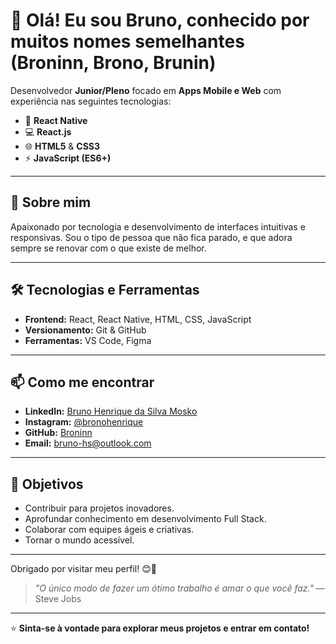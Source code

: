 # 👋 Olá! Eu sou Bruno, conhecido por muitos nomes semelhantes (Broninn, Brono, Brunin)

Desenvolvedor **Junior/Pleno** focado em **Apps Mobile e Web** com experiência nas seguintes tecnologias:

- 📱 **React Native**
- 💻 **React.js**
- 🌐 **HTML5** & **CSS3**
- ⚡ **JavaScript (ES6+)**

---

## 🚀 Sobre mim

Apaixonado por tecnologia e desenvolvimento de interfaces intuitivas e responsivas. Sou o tipo de pessoa que não fica parado, e que adora sempre se renovar com o que existe de melhor.

---

## 🛠️ Tecnologias e Ferramentas

- **Frontend:** React, React Native, HTML, CSS, JavaScript
- **Versionamento:** Git & GitHub
- **Ferramentas:** VS Code, Figma

---

## 📫 Como me encontrar

- **LinkedIn:** [Bruno Henrique da Silva Mosko](https://www.linkedin.com/in/bruno-henrique-da-silva-mosko/)
- **Instagram:** [@bronohenrique](https://instagram.com/bronohenrique)
- **GitHub:** [Broninn](https://github.com/Broninn/)
- **Email:** [bruno-hs@outlook.com](mailto:bruno-hs@outlook.com)

---

## 🌟 Objetivos

- Contribuir para projetos inovadores.
- Aprofundar conhecimento em desenvolvimento Full Stack.
- Colaborar com equipes ágeis e criativas.
- Tornar o mundo acessível.

---

Obrigado por visitar meu perfil! 😊🚀

> *"O único modo de fazer um ótimo trabalho é amar o que você faz."* — Steve Jobs

---

⭐ **Sinta-se à vontade para explorar meus projetos e entrar em contato!**

